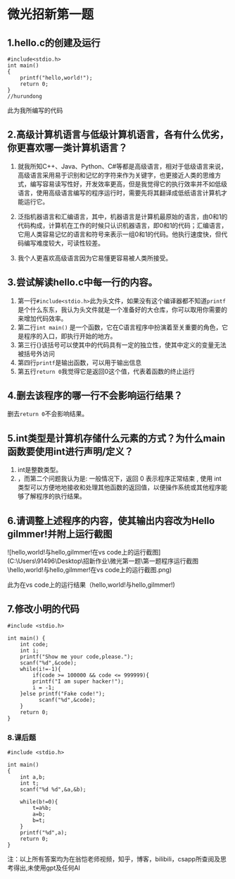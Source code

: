 # 微光招新第一题

## 1.hello.c的创建及运行

```
#include<stdio.h>
int main()
{
    printf("hello,world!");
    return 0;
}
//hurundong
```

此为我所编写的代码

## 2.高级计算机语言与低级计算机语言，各有什么优劣，你更喜欢哪一类计算机语言？

1. 就我所知C++、Java、Python、C#等都是高级语言，相对于低级语言来说，高级语言采用易于识别和记忆的字符来作为关键字，也更接近人类的思维方式，编写容易读写性好，开发效率更高，但是我觉得它的执行效率并不如低级语言，使用高级语言编写的程序运行时，需要先将其翻译成低纸语言计算机才能运行它。
2. 泛指机器语言和汇编语言，其中，机器语言是计算机最原始的语言，由0和1的代码构成，计算机在工作的时候只认识机器语言，即0和1的代码；汇编语言，它用人类容易记忆的语言和符号来表示一组0和1的代码。他执行速度快，但代码编写难度较大，可读性较差。

3. 我个人更喜欢高级语言因为它易懂更容易被人类所接受。

## 3.尝试解读hello.c中每一行的内容。

1. 第一行`#include<stdio.h>`此为头文件，如果没有这个编译器都不知道`printf`是个什么东东，我认为头文件就是一个准备好的大仓库，你可以取用你需要的来增加代码效率。
2. 第二行`int main()` 是一个函数，它在C语言程序中扮演着至关重要的角色，它是程序的入口，即执行开始的地方。
3. 第三行{}该括号可以使其中的代码具有一定的独立性，使其中定义的变量无法被括号外访问
4. 第四行`printf`是输出函数，可以用于输出信息
5. 第五行`return 0`我觉得它是返回0这个值，代表着函数的终止运行

## 4.删去该程序的哪一行不会影响运行结果？

删去`return 0`不会影响结果。

## 5.int类型是计算机存储什么元素的方式？为什么main函数要使用int进行声明/定义？

1. int是整数类型。
2. ，而第二个问题我认为是:  一般情况下，返回 0 表示程序正常结束  ,  使用 int 类型可以方便地地接收和处理其他函数的返回值，以便操作系统或其他程序能够了解程序的执行结果。

## 6.请调整上述程序的内容，使其输出内容改为Hello gilmmer!并附上运行截图

![hello,world!与hello,gilmmer!在vs code上的运行截图](C:\Users\91496\Desktop\招新作业\微光第一题\第一题程序运行截图\hello,world!与hello,gilmmer!在vs code上的运行截图.png)

此为在vs code上的运行结果（hello,world!与hello,gilmmer!)

## 7.修改小明的代码

```
#include <stdio.h>

int main() {
    int code;
    int i;
	printf("Show me your code,please.");
    scanf("%d",&code);
    while(i!=-1){
        if(code >= 100000 && code <= 999999){
        printf("I am super hacker!");
        i = -1;
    }else printf("Fake code!");
          scanf("%d",&code);
    }
    return 0;
}
```

### 8.课后题

```
#include <stdio.h>

int main()
{  
    int a,b;
    int t;
    scanf("%d %d",&a,&b);
    
    while(b!=0){
    	t=a%b;
    	a=b;
    	b=t;	
	}
	printf("%d",a);
    return 0; 
}
```

注：以上所有答案均为在翁恺老师视频，知乎，博客，bilibili，csapp所查阅及思考得出,未使用gpt及任何AI
